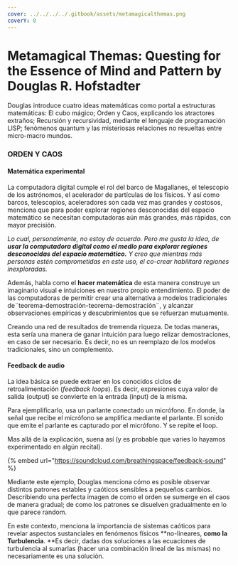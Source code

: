 ```yaml
---
cover: ../../../../.gitbook/assets/metamagicalthemas.png
coverY: 0
---
```


# Metamagical Themas: Questing for the Essence of Mind and Pattern by Douglas R. Hofstadter

Douglas introduce cuatro ideas matemáticas como portal a estructuras matemáticas: El cubo mágico; Orden y Caos, explicando los atractores extraños; Recursión y recursividad, mediante el lenguaje de programación LISP; fenómenos quantum y las misteriosas relaciones no resueltas entre micro-macro mundos.

### ORDEN Y CAOS

#### Matemática experimental

La computadora digital cumple el rol del barco de Magallanes, el telescopio de los astrónomos, el acelerador de partículas de los físicos. Y así como barcos, telescopios, aceleradores son cada vez mas grandes y costosos, menciona que para poder explorar regiones desconocidas del espacio matemático se necesitan computadoras aún más grandes, más rápidas, con mayor precisión.

_Lo cual, personalmente, no estoy de acuerdo. Pero me gusta la idea, de **usar la computadora digital como el medio para explorar regiones desconocidas del espacio matemático.** Y creo que mientras más personas estén comprometidas en este uso, el co-crear habilitará regiones inexploradas._

Además, habla como el **hacer matemática** de esta manera construye un imaginario visual e intuiciones en nuestro propio entendimiento. El poder de las computadoras de permitir crear una alternativa a modelos tradicionales de¨teorema-demostración-teorema-demostración¨, y alcanzar observaciones empíricas y descubrimientos que se refuerzan mutuamente.

Creando una red de resultados de tremenda riqueza. De todas maneras, esta sería una manera de ganar intuición para luego relizar demostraciones, en caso de ser necesario. Es decir, no es un reemplazo de los modelos tradicionales, sino un complemento.

#### Feedback de audio

La idea básica se puede extraer en los conocidos ciclos de retroalimentación (_feedback loops_). Es decir, expresiones cuya valor de salida (output) se convierte en la entrada (input) de la misma.

Para ejemplificarlo, usa un parlante conectado un micrófono. En donde, la señal que recibe el micrófono se amplifica mediante el parlante. El sonido que emite el parlante es capturado por el micrófono. Y se repite el loop.

Mas allá de la explicación, suena así (y es probable que varies lo hayamos experimentado en algún recital).

{% embed url="https://soundcloud.com/breathingspace/feedback-sound" %}

Mediante este ejemplo, Douglas menciona cómo es posible observar distintos patrones estables y caóticos sensibles a pequeños cambios. Describiendo una perfecta imagen de como el orden se sumerge en el caos de manera gradual; de como los patrones se disuelven gradualmente en lo que parece random.

En este contexto, menciona la importancia de sistemas caóticos para revelar aspectos sustanciales en fenómenos físicos \*\*no-lineares, **como la Turbulencia**. \*\*Es decir, dadas dos soluciones a las ecuaciones de turbulencia al sumarlas (hacer una combinación lineal de las mismas) no necesariamente es una solución.
